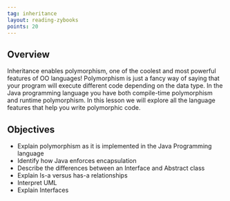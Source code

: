 ```yaml
---
tag: inheritance
layout: reading-zybooks
points: 20
---
```


## Overview

Inheritance enables polymorphism, one of the coolest and most powerful features of OO languages!
Polymorphism is just a fancy way of saying that your program will execute different code depending
on the data type. In the Java programming language you have both compile-time polymorphism and
runtime polymorphism. In this lesson we will explore all the language features that help you write
polymorphic code.

## Objectives

- Explain polymorphism as it is implemented in the Java Programming language
- Identify how Java enforces encapsulation
- Describe the differences between an Interface and Abstract class
- Explain Is-a versus has-a relationships
- Interpret UML
- Explain Interfaces
